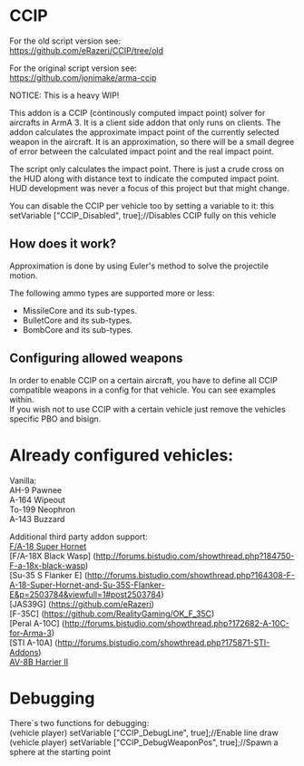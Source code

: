 CCIP
=========

For the old script version see:  
https://github.com/eRazeri/CCIP/tree/old  

For the original script version see:  
https://github.com/jonimake/arma-ccip  

NOTICE:
This is a heavy WIP!

This addon is a CCIP (continously computed impact point) solver for aircrafts in ArmA 3. It is a client side addon that only runs on clients. The addon calculates the approximate impact point of the currently selected weapon in the aircraft. It is an approximation, so there will be a small degree of error between the calculated impact point and the real impact point.

The script only calculates the impact point. There is just a crude cross on the HUD along with distance text to indicate the computed impact point. HUD development was never a focus of this project but that might change.

You can disable the CCIP per vehicle too by setting a variable to it:
this setVariable ["CCIP_Disabled", true];//Disables CCIP fully on this vehicle

How does it work?
--
Approximation is done by using Euler's method to solve the projectile  motion.

The following ammo types are supported more or less:

  - MissileCore and its sub-types.
  - BulletCore and its sub-types.
  - BombCore and its sub-types.

Configuring allowed weapons
--
In order to enable CCIP on a certain aircraft, you have to define all CCIP compatible weapons in a config for that vehicle. You can see examples within.  
If you wish not to use CCIP with a certain vehicle just remove the vehicles specific PBO and bisign.

Already configured vehicles:
=========
Vanilla:  
AH-9 Pawnee  
A-164 Wipeout  
To-199 Neophron  
A-143 Buzzard  

Additional third party addon support:  
[F/A-18 Super Hornet](http://forums.bistudio.com/showthread.php?164308-F-A-18-Super-Hornet-for-ARMA-3)   
[F/A-18X Black Wasp] (http://forums.bistudio.com/showthread.php?184750-F-a-18x-black-wasp)  
[Su-35 S Flanker E] (http://forums.bistudio.com/showthread.php?164308-F-A-18-Super-Hornet-and-Su-35S-Flanker-E&p=2503784&viewfull=1#post2503784)  
[JAS39G] (https://github.com/eRazeri)  
[F-35C] (https://github.com/RealityGaming/OK_F_35C)  
[Peral A-10C] (http://forums.bistudio.com/showthread.php?172682-A-10C-for-Arma-3)  
[STI A-10A] (http://forums.bistudio.com/showthread.php?175871-STI-Addons)  
[AV-8B Harrier II](http://forums.bistudio.com/showthread.php?183415-Arma-2-AV-8B-Harrier-II-Port)

Debugging
=========
There`s two functions for debugging:  
(vehicle player) setVariable ["CCIP_DebugLine", true];//Enable line draw  
(vehicle player) setVariable ["CCIP_DebugWeaponPos", true];//Spawn a sphere at the starting point  
